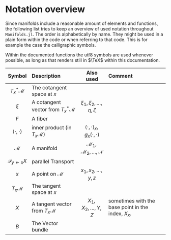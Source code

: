 # Notation overview

Since manifolds include a reasonable amount of elements and functions, the following list tries to keep an overview of used notation throughout `Manifolds.jl`.
The order is alphabetically by name.
They might be used in a plain form within the code or when referring to that code.
This is for example the case the calligraphic symbols.

Within the documented functions the utf8 symbols are used whenever possible,
as long as that renders still in $\TeX$ within this documentation.

| Symbol | Description | Also used | Comment |
|:--:|:-------------- |:--:|:--- |
| $T^*_x \mathcal M$ | The cotangent space at $x$ | | |
| $\xi$ | A cotangent vector from $T^*_x \mathcal M$ | $\xi_1, \xi_2,\ldots,\eta,\zeta$ | |
| $F$ | A fiber | |
| $\langle\cdot,\cdot\rangle$ | inner product (in $T_x \mathcal M$) | $\langle\cdot,\cdot\rangle_x, g_x(\cdot,\cdot)$ |
| $\mathcal M$ | A manifold | $\mathcal M_1, \mathcal M_2,\ldots,\mathcal N$ | |
| $\mathcal P_{y\gets x}X$ | parallel Transport |
| $x$ | A point on $\mathcal M$ | $x_1,x_2,\ldots,y,z$ | |
| $T_x \mathcal M$ | The tangent space at $x$ | | |
| $X$ | A tangent vector from $T_x \mathcal M$ | $X_1,X_2,\ldots,Y,Z$ | sometimes with the base point in the index, $X_x$. |
| $B$ | The Vector bundle | |
